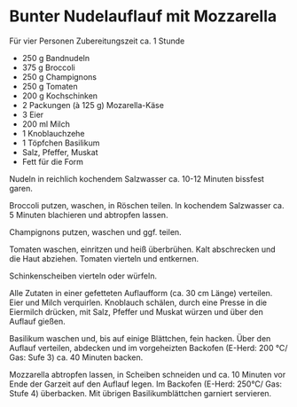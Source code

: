Bunter Nudelauflauf mit Mozzarella
==================================

Für vier Personen
Zubereitungszeit ca. 1 Stunde

* 250 g Bandnudeln
* 375 g Broccoli
* 250 g Champignons
* 250 g Tomaten
* 200 g Kochschinken
* 2 Packungen (à 125 g) Mozarella-Käse
* 3 Eier
* 200 ml Milch
* 1 Knoblauchzehe
* 1 Töpfchen Basilikum
* Salz, Pfeffer, Muskat
* Fett für die Form

Nudeln in reichlich kochendem Salzwasser ca. 10-12 Minuten bissfest garen.

Broccoli putzen, waschen, in Röschen teilen. In kochendem Salzwasser ca. 5 Minuten blachieren und abtropfen lassen.

Champignons putzen, waschen und ggf. teilen.

Tomaten waschen, einritzen und heiß überbrühen. Kalt abschrecken und die Haut abziehen. Tomaten vierteln und entkernen.

Schinkenscheiben vierteln oder würfeln.

Alle Zutaten in einer gefetteten Auflaufform (ca. 30 cm Länge) verteilen. Eier und Milch verquirlen. Knoblauch schälen, durch eine Presse in die Eiermilch drücken, mit Salz, Pfeffer und Muskat würzen und über den Auflauf gießen.

Basilikum waschen und, bis auf einige Blättchen, fein hacken. Über den Auflauf verteilen, abdecken und im vorgeheizten Backofen (E-Herd: 200 °C/ Gas: Sufe 3) ca. 40 Minuten backen.

Mozzarella abtropfen lassen, in Scheiben schneiden und ca. 10 Minuten vor Ende der Garzeit auf den Auflauf legen. Im Backofen (E-Herd: 250°C/ Gas: Stufe 4) überbacken. Mit übrigen Basilikumblättchen garniert servieren.